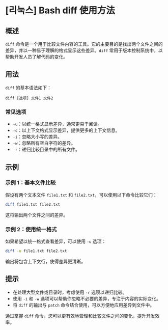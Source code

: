# [리눅스] Bash diff 使用方法

## 概述
`diff` 命令是一个用于比较文件内容的工具。它的主要目的是找出两个文件之间的差异，并以一种易于理解的格式显示这些差异。`diff` 常用于版本控制系统中，以帮助开发人员了解代码的变化。

## 用法
`diff` 的基本语法如下：
```
diff [选项] 文件1 文件2
```

### 常见选项
- `-u`：以统一格式显示差异，通常更易于阅读。
- `-c`：以上下文格式显示差异，提供更多的上下文信息。
- `-i`：忽略大小写的差异。
- `-w`：忽略所有空白字符的差异。
- `-r`：递归比较目录中的所有文件。

## 示例
### 示例 1：基本文件比较
假设有两个文本文件 `file1.txt` 和 `file2.txt`，可以使用以下命令比较它们：
```bash
diff file1.txt file2.txt
```
这将输出两个文件之间的差异。

### 示例 2：使用统一格式
如果希望以统一格式查看差异，可以使用 `-u` 选项：
```bash
diff -u file1.txt file2.txt
```
输出将包含上下文行，使得差异更清晰。

## 提示
- 在处理大型文件或目录时，考虑使用 `-r` 选项以递归比较。
- 使用 `-i` 和 `-w` 选项可以帮助你忽略不必要的差异，专注于内容的实际变化。
- 将 `diff` 的输出与 `patch` 命令结合使用，可以方便地应用差异到文件中。

通过掌握 `diff` 命令，您可以更有效地管理和比较文件之间的变化，提升开发效率。